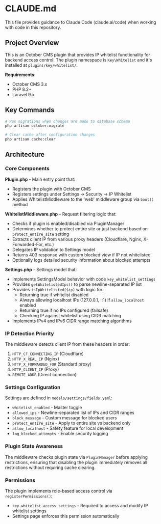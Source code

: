 # CLAUDE.md

This file provides guidance to Claude Code (claude.ai/code) when working with code in this repository.

## Project Overview

This is an October CMS plugin that provides IP whitelist functionality for backend access control. The plugin namespace is `Key\Whitelist` and it's installed at `plugins/key/whitelist/`.

**Requirements:**
- October CMS 3.x
- PHP 8.2+
- Laravel 9.x

## Key Commands

```bash
# Run migrations when changes are made to database schema
php artisan october:migrate

# Clear cache after configuration changes
php artisan cache:clear
```

## Architecture

### Core Components

**Plugin.php** - Main entry point that:
- Registers the plugin with October CMS
- Registers settings under Settings → Security → IP Whitelist
- Applies WhitelistMiddleware to the 'web' middleware group via `boot()` method

**WhitelistMiddleware.php** - Request filtering logic that:
- Checks if plugin is enabled/disabled via PluginManager
- Determines whether to protect entire site or just backend based on `protect_entire_site` setting
- Extracts client IP from various proxy headers (Cloudflare, Nginx, X-Forwarded-For, etc.)
- Delegates IP validation to Settings model
- Returns 403 response with custom blocked view if IP not whitelisted
- Optionally logs detailed security information about blocked attempts

**Settings.php** - Settings model that:
- Implements SettingsModel behavior with code `key_whitelist_settings`
- Provides `getWhitelistedIps()` to parse newline-separated IP list
- Provides `isIpWhitelisted($ip)` with logic for:
  - Returning true if whitelist disabled
  - Always allowing localhost IPs (127.0.0.1, ::1) if `allow_localhost` enabled
  - Returning true if no IPs configured (failsafe)
  - Checking IP against whitelist using CIDR matching
- Implements IPv4 and IPv6 CIDR range matching algorithms

### IP Detection Priority

The middleware detects client IP from these headers in order:
1. `HTTP_CF_CONNECTING_IP` (Cloudflare)
2. `HTTP_X_REAL_IP` (Nginx)
3. `HTTP_X_FORWARDED_FOR` (Standard proxy)
4. `HTTP_CLIENT_IP` (Proxy)
5. `REMOTE_ADDR` (Direct connection)

### Settings Configuration

Settings are defined in `models/settings/fields.yaml`:
- `whitelist_enabled` - Master toggle
- `allowed_ips` - Newline-separated list of IPs and CIDR ranges
- `block_message` - Custom message for blocked users
- `protect_entire_site` - Apply to entire site vs backend only
- `allow_localhost` - Safety feature for local development
- `log_blocked_attempts` - Enable security logging

### Plugin State Awareness

The middleware checks plugin state via `PluginManager` before applying restrictions, ensuring that disabling the plugin immediately removes all restrictions without requiring cache clearing.

### Permissions

The plugin implements role-based access control via `registerPermissions()`:
- `key.whitelist.access_settings` - Required to access and modify IP whitelist settings
- Settings page enforces this permission automatically
